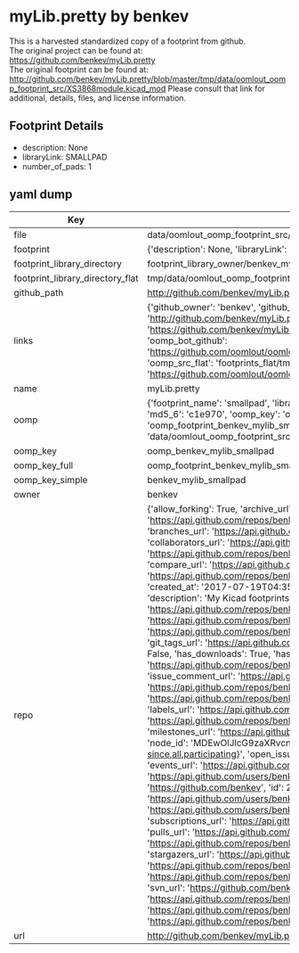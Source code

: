 # myLib.pretty by benkev  
This is a harvested standardized copy of a footprint from github.  
The original project can be found at:  
https://github.com/benkev/myLib.pretty  
The original footprint can be found at:
http://github.com/benkev/myLib.pretty/blob/master/tmp/data/oomlout_oomp_footprint_src/XS3868module.kicad_mod
Please consult that link for additional, details, files, and license information.  
## Footprint Details
* description: None  
* libraryLink: SMALLPAD  
* number_of_pads: 1  
## yaml dump  
| Key | Value |  
| --- | --- |  
| file | data/oomlout_oomp_footprint_src/myLib.pretty/SMALLPAD.kicad_mod |  
| footprint | {'description': None, 'libraryLink': 'SMALLPAD', 'number_of_pads': 1} |  
| footprint_library_directory | footprint_library_owner/benkev_myLib.pretty |  
| footprint_library_directory_flat | tmp/data/oomlout_oomp_footprint_src/footprints_flat/benkev_mylib_smallpad/working |  
| github_path | http://github.com/benkev/myLib.pretty/blob/master/tmp/data/oomlout_oomp_footprint_src/SMALLPAD.kicad_mod |  
| links | {'github_owner': 'benkev', 'github_repo_name': 'myLib.pretty', 'github_src': 'http://github.com/benkev/myLib.pretty/blob/master/tmp/data/oomlout_oomp_footprint_src/XS3868module.kicad_mod', 'github_src_repo': 'https://github.com/benkev/myLib.pretty', 'oomp_bot': 'tmp/data/oomlout_oomp_footprint_src/footprints/benkev_mylib_smallpad/working', 'oomp_bot_github': 'https://github.com/oomlout/oomlout_oomp_footprint_bot/tree/main/tmp/data/oomlout_oomp_footprint_src/footprints/benkev_mylib_smallpad/working', 'oomp_src_flat': 'footprints_flat/tmp/data/oomlout_oomp_footprint_src/footprints_flat/benkev_mylib_smallpad/working', 'oomp_src_flat_github': 'https://github.com/oomlout/oomlout_oomp_footprint_src/tree/main/tmp/data/oomlout_oomp_footprint_src/footprints_flat/benkev_mylib_smallpad/working'} |  
| name | myLib.pretty |  
| oomp | {'footprint_name': 'smallpad', 'library_name': 'mylib', 'md5': 'c1e970a7a70ff64a7a54cc08d8b796c2', 'md5_10': 'c1e970a7a7', 'md5_5': 'c1e97', 'md5_6': 'c1e970', 'oomp_key': 'oomp_benkev_mylib_smallpad', 'oomp_key_extra': 'oomp_footprint_benkev_mylib_smallpad', 'oomp_key_full': 'oomp_footprint_benkev_mylib_smallpad_c1e970', 'oomp_key_simple': 'benkev_mylib_smallpad', 'original_filename': 'data/oomlout_oomp_footprint_src/myLib.pretty/SMALLPAD.kicad_mod', 'owner_name': 'benkev'} |  
| oomp_key | oomp_benkev_mylib_smallpad |  
| oomp_key_full | oomp_footprint_benkev_mylib_smallpad |  
| oomp_key_simple | benkev_mylib_smallpad |  
| owner | benkev |  
| repo | {'allow_forking': True, 'archive_url': 'https://api.github.com/repos/benkev/myLib.pretty/{archive_format}{/ref}', 'archived': False, 'assignees_url': 'https://api.github.com/repos/benkev/myLib.pretty/assignees{/user}', 'blobs_url': 'https://api.github.com/repos/benkev/myLib.pretty/git/blobs{/sha}', 'branches_url': 'https://api.github.com/repos/benkev/myLib.pretty/branches{/branch}', 'clone_url': 'https://github.com/benkev/myLib.pretty.git', 'collaborators_url': 'https://api.github.com/repos/benkev/myLib.pretty/collaborators{/collaborator}', 'comments_url': 'https://api.github.com/repos/benkev/myLib.pretty/comments{/number}', 'commits_url': 'https://api.github.com/repos/benkev/myLib.pretty/commits{/sha}', 'compare_url': 'https://api.github.com/repos/benkev/myLib.pretty/compare/{base}...{head}', 'contents_url': 'https://api.github.com/repos/benkev/myLib.pretty/contents/{+path}', 'contributors_url': 'https://api.github.com/repos/benkev/myLib.pretty/contributors', 'created_at': '2017-07-19T04:35:15Z', 'default_branch': 'master', 'deployments_url': 'https://api.github.com/repos/benkev/myLib.pretty/deployments', 'description': 'My Kicad footprints library', 'disabled': False, 'downloads_url': 'https://api.github.com/repos/benkev/myLib.pretty/downloads', 'events_url': 'https://api.github.com/repos/benkev/myLib.pretty/events', 'fork': False, 'forks': 0, 'forks_count': 0, 'forks_url': 'https://api.github.com/repos/benkev/myLib.pretty/forks', 'full_name': 'benkev/myLib.pretty', 'git_commits_url': 'https://api.github.com/repos/benkev/myLib.pretty/git/commits{/sha}', 'git_refs_url': 'https://api.github.com/repos/benkev/myLib.pretty/git/refs{/sha}', 'git_tags_url': 'https://api.github.com/repos/benkev/myLib.pretty/git/tags{/sha}', 'git_url': 'git://github.com/benkev/myLib.pretty.git', 'has_discussions': False, 'has_downloads': True, 'has_issues': True, 'has_pages': False, 'has_projects': True, 'has_wiki': True, 'homepage': None, 'hooks_url': 'https://api.github.com/repos/benkev/myLib.pretty/hooks', 'html_url': 'https://github.com/benkev/myLib.pretty', 'id': 97673212, 'is_template': False, 'issue_comment_url': 'https://api.github.com/repos/benkev/myLib.pretty/issues/comments{/number}', 'issue_events_url': 'https://api.github.com/repos/benkev/myLib.pretty/issues/events{/number}', 'issues_url': 'https://api.github.com/repos/benkev/myLib.pretty/issues{/number}', 'keys_url': 'https://api.github.com/repos/benkev/myLib.pretty/keys{/key_id}', 'labels_url': 'https://api.github.com/repos/benkev/myLib.pretty/labels{/name}', 'language': None, 'languages_url': 'https://api.github.com/repos/benkev/myLib.pretty/languages', 'license': None, 'merges_url': 'https://api.github.com/repos/benkev/myLib.pretty/merges', 'milestones_url': 'https://api.github.com/repos/benkev/myLib.pretty/milestones{/number}', 'mirror_url': None, 'name': 'myLib.pretty', 'network_count': 0, 'node_id': 'MDEwOlJlcG9zaXRvcnk5NzY3MzIxMg==', 'notifications_url': 'https://api.github.com/repos/benkev/myLib.pretty/notifications{?since,all,participating}', 'open_issues': 0, 'open_issues_count': 0, 'owner': {'avatar_url': 'https://avatars.githubusercontent.com/u/28968390?v=4', 'events_url': 'https://api.github.com/users/benkev/events{/privacy}', 'followers_url': 'https://api.github.com/users/benkev/followers', 'following_url': 'https://api.github.com/users/benkev/following{/other_user}', 'gists_url': 'https://api.github.com/users/benkev/gists{/gist_id}', 'gravatar_id': '', 'html_url': 'https://github.com/benkev', 'id': 28968390, 'login': 'benkev', 'node_id': 'MDQ6VXNlcjI4OTY4Mzkw', 'organizations_url': 'https://api.github.com/users/benkev/orgs', 'received_events_url': 'https://api.github.com/users/benkev/received_events', 'repos_url': 'https://api.github.com/users/benkev/repos', 'site_admin': False, 'starred_url': 'https://api.github.com/users/benkev/starred{/owner}{/repo}', 'subscriptions_url': 'https://api.github.com/users/benkev/subscriptions', 'type': 'User', 'url': 'https://api.github.com/users/benkev'}, 'private': False, 'pulls_url': 'https://api.github.com/repos/benkev/myLib.pretty/pulls{/number}', 'pushed_at': '2017-07-19T04:37:19Z', 'releases_url': 'https://api.github.com/repos/benkev/myLib.pretty/releases{/id}', 'size': 17, 'ssh_url': 'git@github.com:benkev/myLib.pretty.git', 'stargazers_count': 0, 'stargazers_url': 'https://api.github.com/repos/benkev/myLib.pretty/stargazers', 'statuses_url': 'https://api.github.com/repos/benkev/myLib.pretty/statuses/{sha}', 'subscribers_count': 0, 'subscribers_url': 'https://api.github.com/repos/benkev/myLib.pretty/subscribers', 'subscription_url': 'https://api.github.com/repos/benkev/myLib.pretty/subscription', 'svn_url': 'https://github.com/benkev/myLib.pretty', 'tags_url': 'https://api.github.com/repos/benkev/myLib.pretty/tags', 'teams_url': 'https://api.github.com/repos/benkev/myLib.pretty/teams', 'temp_clone_token': None, 'topics': [], 'trees_url': 'https://api.github.com/repos/benkev/myLib.pretty/git/trees{/sha}', 'updated_at': '2017-07-19T04:35:15Z', 'url': 'https://api.github.com/repos/benkev/myLib.pretty', 'visibility': 'public', 'watchers': 0, 'watchers_count': 0, 'web_commit_signoff_required': False} |  
| url | http://github.com/benkev/myLib.pretty |  

